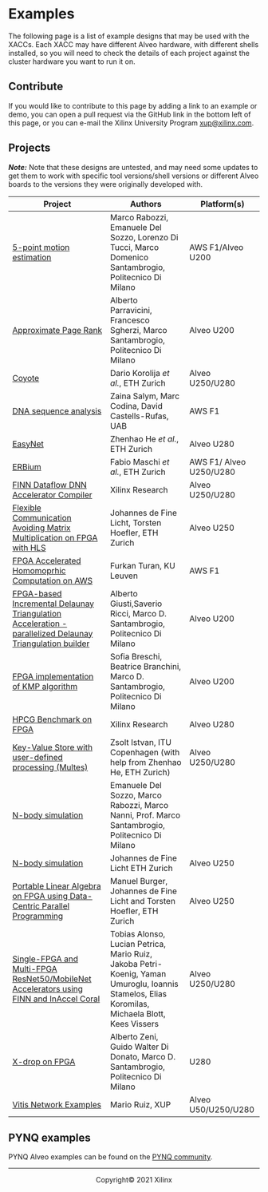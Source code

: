 # Examples

The following page is a list of example designs that may be used with the XACCs. Each XACC may have different Alveo hardware, with different shells installed, so you will need to check the details of each project against the cluster hardware you want to run it on. 

## Contribute

If you would like to contribute to this page by adding a link to an example or demo, you can open a pull request via the GitHub link in the bottom left of this page, or you can e-mail the Xilinx University Program <xup@xilinx.com>. 

## Projects

**_Note:_** Note that these designs are untested, and may need some updates to get them to work with specific tool versions/shell versions or different Alveo boards to the versions they were originally developed with. 

| Project  | Authors   | Platform(s) |
|----------|-----------|-------------|
| [5-point motion estimation](https://bitbucket.org/necst/xohw18_5points_public/) | Marco Rabozzi, Emanuele Del Sozzo, Lorenzo Di Tucci, Marco Domenico Santambrogio, Politecnico Di Milano | AWS F1/Alveo U200 |
| [Approximate Page Rank](https://bitbucket.org/necst/xohw2020_approximate-pagerank_public/) | Alberto Parravicini, Francesco Sgherzi, Marco Santambrogio, Politecnico Di Milano |  Alveo U200  |
| [Coyote](https://github.com/fpgasystems/Coyote) | Dario Korolija *et al.*, ETH Zurich | Alveo U250/U280 |
| [DNA sequence analysis](https://github.com/davidcastells/KmerFilterAWS) | Zaina Salym, Marc Codina, David Castells-Rufas, UAB  |AWS F1 |
| [EasyNet](https://github.com/fpgasystems/Vitis_with_100Gbps_TCP-IP) | Zhenhao He *et al.*, ETH Zurich | Alveo U280 |
| [ERBium](https://github.com/fpgasystems/erbium) | Fabio Maschi *et al.*, ETH Zurich | AWS F1/ Alveo U250/U280 |
| [FINN Dataflow DNN Accelerator Compiler](https://github.com/Xilinx/finn-examples) | Xilinx Research | Alveo U250/U280 |
| [Flexible Communication Avoiding Matrix Multiplication on FPGA with HLS](https://github.com/spcl/gemm_hls) | Johannes de Fine Licht, Torsten Hoefler, ETH Zurich | Alveo U250 |
| [FPGA Accelerated Homomoprhic Computation on AWS](https://github.com/KULeuven-COSIC/HEAT) | Furkan Turan, KU Leuven | AWS F1|
| [FPGA-based Incremental Delaunay Triangulation Acceleration - parallelized Delaunay Triangulation builder](https://bitbucket.org/necst/xohw2020_fidelta_public) | Alberto Giusti,Saverio Ricci, Marco D. Santambrogio, Politecnico Di Milano | Alveo U200 |
| [FPGA implementation of KMP algorithm](https://bitbucket.org/necst/xohw2020_maeve_public) | Sofia Breschi, Beatrice Branchini, Marco D. Santambrogio, Politecnico Di Milano | Alveo U200 |
| [HPCG Benchmark on FPGA](https://github.com/Xilinx/HPCG_FPGA) | Xilinx Research | Alveo U280 |
| [Key-Value Store with user-defined processing (Multes)](https://github.com/zistvan/Multes_for_Vitis_with_100Gbps_TCP-IP) | Zsolt Istvan, ITU Copenhagen (with help from Zhenhao He, ETH Zurich) | Alveo U250/U280 |
| [N-body simulation](https://bitbucket.org/necst/xohw17_bibbidin-bobbidyboo_public/) | Emanuele Del Sozzo, Marco Rabozzi, Marco Nanni, Prof. Marco Santambrogio, Politecnico Di Milano ||
| [N-body simulation](https://github.com/spcl/nbody_hls) | Johannes de Fine Licht ETH Zurich | Alveo U250 |
| [Portable Linear Algebra on FPGA using Data-Centric Parallel Programming](https://github.com/manuelburger/daceBLAS_demo) | Manuel Burger, Johannes de Fine Licht and Torsten Hoefler, ETH Zurich | Alveo U250 |
| [Single-FPGA and Multi-FPGA ResNet50/MobileNet Accelerators using FINN and InAccel Coral](https://github.com/inaccel/runtime/tree/Xilinx-MP/) | Tobias Alonso, Lucian Petrica, Mario Ruiz, Jakoba Petri-Koenig, Yaman Umuroglu, Ioannis Stamelos, Elias Koromilas, Michaela Blott, Kees Vissers | Alveo U250/U280 |
| [X-drop on FPGA](https://github.com/albertozeni/XDropXOHW-Public) | Alberto Zeni, Guido Walter Di Donato, Marco D. Santambrogio, Politecnico Di Milano | U280 |
| [Vitis Network Examples](https://github.com/Xilinx/xup_vitis_network_example) | Mario Ruiz, XUP | Alveo U50/U250/U280 |

## PYNQ examples

PYNQ Alveo examples can be found on the [PYNQ community](http://www.pynq.io/community.html).



---------------------------------------
<p align="center">Copyright&copy; 2021 Xilinx</p>

